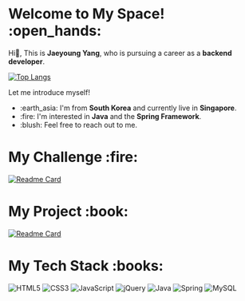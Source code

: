 <h1>Welcome to My Space! :open_hands:</h1>

<p>Hi👋, This is <b>Jaeyoung Yang</b>, who is pursuing a career as a <b>backend developer</b>.</p>

[![Top Langs](https://github-readme-stats.vercel.app/api/top-langs/?username=Jaey-oung&langs_count=8)](https://github.com/Jaey-oung/github-readme-stats)

<p>Let me introduce myself!</p>
<ul>
  <li>:earth_asia: I'm from <b>South Korea</b> and currently live in <b>Singapore</b>.</li>
  <li>:fire: I'm interested in <b>Java</b> and the <b>Spring Framework</b>.</li>
  <li>:blush: Feel free to reach out to me.</li>
</ul>

<h1>My Challenge :fire:</h1>

[![Readme Card](https://github-readme-stats.vercel.app/api/pin/?username=Jaey-oung&repo=daily-quest)](https://github.com/Jaey-oung/daily-quest)

<h1>My Project :book:</h1>

[![Readme Card](https://github-readme-stats.vercel.app/api/pin/?username=Jaey-oung&repo=collaborateam)](https://github.com/Jaey-oung/collaborateam)

<h1>My Tech Stack :books:</h2>

![HTML5](https://img.shields.io/badge/html5-%23E34F26.svg?style=for-the-badge&logo=html5&logoColor=white)
![CSS3](https://img.shields.io/badge/css3-%231572B6.svg?style=for-the-badge&logo=css3&logoColor=white)
![JavaScript](https://img.shields.io/badge/javascript-%23323330.svg?style=for-the-badge&logo=javascript&logoColor=%23F7DF1E)
![jQuery](https://img.shields.io/badge/jquery-%230769AD.svg?style=for-the-badge&logo=jquery&logoColor=white)
![Java](https://img.shields.io/badge/java-%23ED8B00.svg?style=for-the-badge&logo=openjdk&logoColor=white)
![Spring](https://img.shields.io/badge/spring-%236DB33F.svg?style=for-the-badge&logo=spring&logoColor=white)
![MySQL](https://img.shields.io/badge/mysql-%2300f.svg?style=for-the-badge&logo=mysql&logoColor=white)
